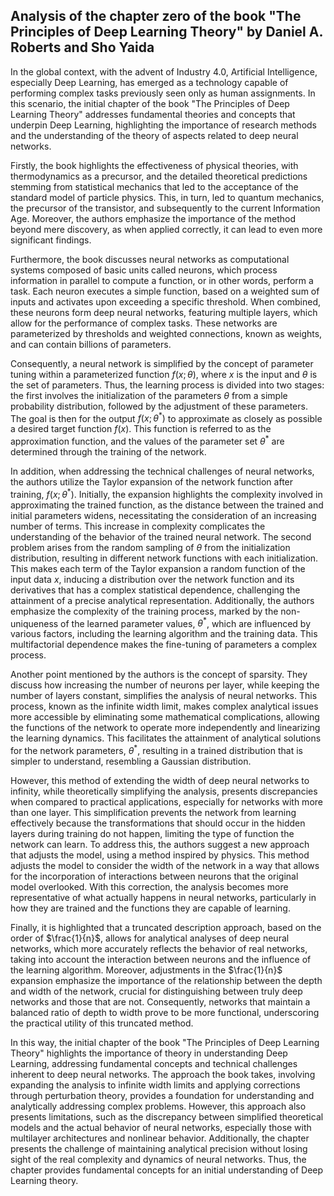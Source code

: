## Analysis of the chapter zero of the book "The Principles of Deep Learning Theory" by Daniel A. Roberts and Sho Yaida

In the global context, with the advent of Industry 4.0, Artificial Intelligence, especially Deep Learning, has emerged as a technology capable of performing complex tasks previously seen only as human assignments. In this scenario, the initial chapter of the book "The Principles of Deep Learning Theory" addresses fundamental theories and concepts that underpin Deep Learning, highlighting the importance of research methods and the understanding of the theory of aspects related to deep neural networks.

Firstly, the book highlights the effectiveness of physical theories, with thermodynamics as a precursor, and the detailed theoretical predictions stemming from statistical mechanics that led to the acceptance of the standard model of particle physics. This, in turn, led to quantum mechanics, the precursor of the transistor, and subsequently to the current Information Age. Moreover, the authors emphasize the importance of the method beyond mere discovery, as when applied correctly, it can lead to even more significant findings.

Furthermore, the book discusses neural networks as computational systems composed of basic units called neurons, which process information in parallel to compute a function, or in other words, perform a task. Each neuron executes a simple function, based on a weighted sum of inputs and activates upon exceeding a specific threshold. When combined, these neurons form deep neural networks, featuring multiple layers, which allow for the performance of complex tasks. These networks are parameterized by thresholds and weighted connections, known as weights, and can contain billions of parameters.

Consequently, a neural network is simplified by the concept of parameter tuning within a parameterized function $f(x; \theta)$, where $x$ is the input and $\theta$ is the set of parameters. Thus, the learning process is divided into two stages: the first involves the initialization of the parameters $\theta$ from a simple probability distribution, followed by the adjustment of these parameters. The goal is then for the output $f(x; \theta^*)$ to approximate as closely as possible a desired target function $f(x)$. This function is referred to as the approximation function, and the values of the parameter set $\theta^*$ are determined through the training of the network.

In addition, when addressing the technical challenges of neural networks, the authors utilize the Taylor expansion of the network function after training, $f(x; \theta^*)$. Initially, the expansion highlights the complexity involved in approximating the trained function, as the distance between the trained and initial parameters widens, necessitating the consideration of an increasing number of terms. This increase in complexity complicates the understanding of the behavior of the trained neural network. The second problem arises from the random sampling of $\theta$ from the initialization distribution, resulting in different network functions with each initialization. This makes each term of the Taylor expansion a random function of the input data $x$, inducing a distribution over the network function and its derivatives that has a complex statistical dependence, challenging the attainment of a precise analytical representation. Additionally, the authors emphasize the complexity of the training process, marked by the non-uniqueness of the learned parameter values, $\theta^*$, which are influenced by various factors, including the learning algorithm and the training data. This multifactorial dependence makes the fine-tuning of parameters a complex process.

Another point mentioned by the authors is the concept of sparsity. They discuss how increasing the number of neurons per layer, while keeping the number of layers constant, simplifies the analysis of neural networks. This process, known as the infinite width limit, makes complex analytical issues more accessible by eliminating some mathematical complications, allowing the functions of the network to operate more independently and linearizing the learning dynamics. This facilitates the attainment of analytical solutions for the network parameters, $\theta^*$, resulting in a trained distribution that is simpler to understand, resembling a Gaussian distribution.

However, this method of extending the width of deep neural networks to infinity, while theoretically simplifying the analysis, presents discrepancies when compared to practical applications, especially for networks with more than one layer. This simplification prevents the network from learning effectively because the transformations that should occur in the hidden layers during training do not happen, limiting the type of function the network can learn. To address this, the authors suggest a new approach that adjusts the model, using a method inspired by physics. This method adjusts the model to consider the width of the network in a way that allows for the incorporation of interactions between neurons that the original model overlooked. With this correction, the analysis becomes more representative of what actually happens in neural networks, particularly in how they are trained and the functions they are capable of learning.

Finally, it is highlighted that a truncated description approach, based on the order of $\frac{1}{n}$, allows for analytical analyses of deep neural networks, which more accurately reflects the behavior of real networks, taking into account the interaction between neurons and the influence of the learning algorithm. Moreover, adjustments in the $\frac{1}{n}$ expansion emphasize the importance of the relationship between the depth and width of the network, crucial for distinguishing between truly deep networks and those that are not. Consequently, networks that maintain a balanced ratio of depth to width prove to be more functional, underscoring the practical utility of this truncated method.

In this way, the initial chapter of the book "The Principles of Deep Learning Theory" highlights the importance of theory in understanding Deep Learning, addressing fundamental concepts and technical challenges inherent to deep neural networks. The approach the book takes, involving expanding the analysis to infinite width limits and applying corrections through perturbation theory, provides a foundation for understanding and analytically addressing complex problems. However, this approach also presents limitations, such as the discrepancy between simplified theoretical models and the actual behavior of neural networks, especially those with multilayer architectures and nonlinear behavior. Additionally, the chapter presents the challenge of maintaining analytical precision without losing sight of the real complexity and dynamics of neural networks. Thus, the chapter provides fundamental concepts for an initial understanding of Deep Learning theory.